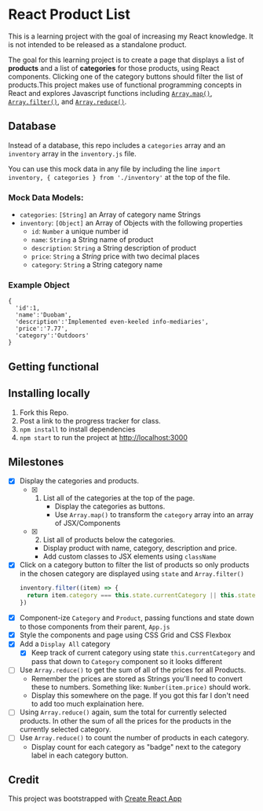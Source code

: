 # React Product List 

This is a learning project with the goal of increasing my React knowledge. It is not intended to be released as a standalone product. 

The goal for this learning project is to create a page that displays a list of **products** and a list of **categories** for those products, using React components. Clicking one of the category buttons should filter the list of products.This project makes use of functional programming concepts in React and explores Javascript functions including [`Array.map()`](https://developer.mozilla.org/en-US/docs/Web/JavaScript/Reference/Global_Objects/Array/map), [`Array.filter()`](https://developer.mozilla.org/en-US/docs/Web/JavaScript/Reference/Global_Objects/Array/filter), and [`Array.reduce()`](https://developer.mozilla.org/en-US/docs/Web/JavaScript/Reference/Global_Objects/Array/Reduce). 

## Database

Instead of a database, this repo includes a `categories` array and an `inventory` array in the `inventory.js` file. 

You can use this mock data in any file by including the line `import inventory, { categories } from './inventory'` at the top of the file.

### Mock Data Models:
- `categories`: `[String]` an Array of category name Strings
- `inventory`: `[Object]` an Array of Objects with the following properties
  - `id`: `Number` a unique number id
  - `name`: `String` a String name of product
  - `description`: `String` a String description of product
  - `price`: `String` a _String_ price with two decimal places
  - `category`: `String` a String category name

### Example Object
```JS
{
  'id':1,
  'name':'Duobam',
  'description':'Implemented even-keeled info-mediaries',
  'price':'7.77',
  'category':'Outdoors'
}
```

## Getting functional

## Installing locally
1. Fork this Repo.
2. Post a link to the progress tracker for class.
3. `npm install` to install dependencies
4. `npm start` to run the project at [http://localhost:3000](http://localhost:3000)

## Milestones

- [x] Display the categories and products.
  - [x] 1. List all of the categories at the top of the page. 
        - Display the categories as buttons. 
        - Use `Array.map()` to transform the `category` array into an array of JSX/Components
  - [x] 2. List all of products below the categories. 
    - Display product with name, category, description and price. 
    - Add custom classes to JSX elements using `className` 
- [x] Click on a category button to filter the list of products so only products in the chosen category are displayed using `state` and `Array.filter()`
  ```js
  inventory.filter((item) => {
    return item.category === this.state.currentCategory || this.state.currentCategory === null
  })
  ```
- [x] Component-ize `Category` and `Product`, passing functions and state down to those components from their parent, `App.js`
- [x] Style the components and page using CSS Grid and CSS Flexbox
- [x] Add a `Display All` category
  - [x] Keep track of current category using state `this.currentCategory` and pass that down to `Category` component so it looks different
- [ ] Use `Array.reduce()` to get the sum of all of the prices for all Products. 
  - Remember the prices are stored as Strings you'll need to convert these to numbers. Something like: `Number(item.price)` should work.  
  - Display this somewhere on the page. If you got this far I don't need to add too much explaination here. 
- [ ] Using `Array.reduce()` again, sum the total for currently selected products. In other the sum of all the prices for the products in the currently selected category. 
- [ ] Use `Array.reduce()` to count the number of products in each category. 
  - Display count for each category as "badge" next to the category label in each category button. 

## Credit
This project was bootstrapped with [Create React App](notes/create-react-app-notes.md)
